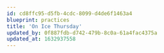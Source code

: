 ```yaml
---
id: cd8ffc95-d5fb-4cdc-8099-d4de6f1463a4
blueprint: practices
title: 'On Ice Thursday'
updated_by: 0f887fdb-d742-479b-8c0a-61a4fac4375a
updated_at: 1632937558
---
```

